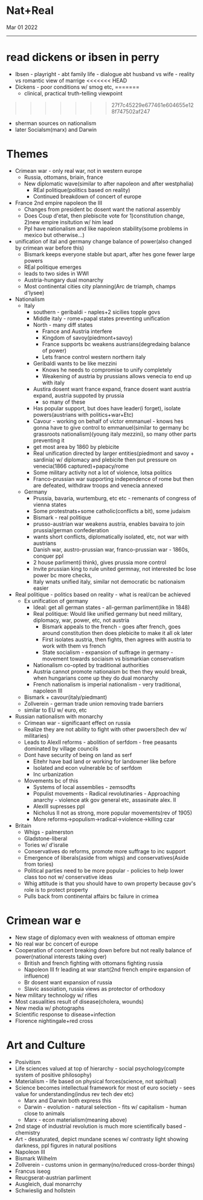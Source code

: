# Nat+Real
Mar 01 2022
***
# read dickens or ibsen in perry 
 - Ibsen - playright - abt family life - dialogue abt husband vs wife - reality vs romantic view of marrige
<<<<<<< HEAD
 - Dickens - poor conditions w/ smog etc, 
=======
   - clinical, practical truth-telling viewpoint
>>>>>>> 27f7c45229e677461e604655e128f747502af247
 - sherman sources on nationalism
 - later Socialsm(marx) and Darwin



# Themes
 - Crimean war - only real war, not in western europe 
   - Russia, ottomans, briain, france 
   - New diplomatic wave(similar to after napoleon and after westphalia)
     - REal politique(politics based on reality)
     - Continued breakdown of concert of europe 
 - France 2nd empire napoleon the III
   - Changes from president bc dosent want the national assembly
   - Does Coup d'etat, then plebiscite vote for 1)constitution change, 2)new empire insitution w/ him lead 
   - Ppl have nationalism and like napoleon stability(some problems in mexico but otherwise...)
 - unification of ital and germany change balance of power(also changed by crimean war before this)
   - Bismark keeps everyone stable but apart, after hes gone fewer large powers 
   - REal politique emerges
   - leads to two sides in WWI 
   - Austria-hungary dual monarchy 
   - Most continental cities city planning(Arc de triamph, champs d'lysee)
 - Nationalism 
   - Italy
     - southern - geribaldi - naples+2 sicilies topple govs 
     - Middle italy - rome+papal states preventing unification 
     - North - many diff states 
       - France and Austria interfere 
       - Kingdom of savoy(piedmont+savoy)
       - France supports bc weakens austrians(degredaing balance of power)
       - Lets france control western northern italy
     - Geribaldi wants to be like mezzini 
       - Knows he needs to compromise to unify completely 
       - Weakening of austria by prussians allows venecia to end up with italy 
     - Austira dosent want france expand, france dosent want austria expand, austria suppoted by prussia
       - so many of these
     - Has popular support, but does have leader(i forget), isolate powers(austrians with politics+war+Etc)
     - Cavour - working on behalf of victor emmanuel - knows hes gonna have to give control to emmanuel(similar to germany bc grassroots nationalism)(young italy mezzini), so many other parts preventing it 
     - get most area by 1860 by plebicite
     - Real unification directed by larger entities(piedmont and savoy + sardinia) w/ diplomacy and plebicite then put pressure on venecia(1866 captured)+papacy/rome 
     - Some military activity not a lot of violence, lotsa politics
     - Franco-prussian war supporting independence of rome but then are defeated, withdraw troops and venecia annexed
   - Germany 
     - Prussia, bavaria, wurtemburg, etc etc - remenants of congress of vienna states 
     - Some protestnats+some catholic(conflicts a bit), some judaism
     - Bismark - real politique
     - prusso-austrian war weakens austria, enables bavaira to join prussia/german confederation 
     - wants short conflicts, diplomatically isolated, etc, not war with austrians 
     - Danish war, austro-prussian war, franco-prussian war - 1860s, conquer ppl 
     - 2 house parliment(i think), gives prussia more control
     - Invite prussian king to rule united germnay, not interested bc lose power bc more checks, 
     - Italy wnats unified italy, similar not democratic bc nationaism easier
 - Real politique - politics based on reality - what is real/can be achieved
   - Ex unification of germany
     - Ideal: get all german states - all-german parliment(like in 1848)
     - Real politique: Would like unified germany but need military, diplomacy, war, power, etc, not austria 
       - Bismark appeals to the french - goes after french, goes around constitution then does plebicite to make it all ok later
       - First isolates austria, then fights, then agrees with austria to work with them vs french
       - State socialism - expansion of suffrage in germany - movement towards sociaism vs bismarkian conservatism
     - Nationalism co-opted by traditional authorities 
     - Austria cannot promote nationaism bc then they would break, when hungarians come up they do dual monarchy 
     - French nationalism is imperial nationalism - very traditional, napoleon III
   - Bismark + cavour(italy/piedmant)
   - Zollverein - german trade union removing trade barriers 
   - similar to EU w/ euro, etc 
 - Russian nationalism with monarchy
   - Crimean war - significaant effect on russia
   - Realize they are not ability to fight with other pwoers(tech dev w/ militaries)
   - Leads to AlexII reforms - abolition of serfdom - free peasants dominated by village councils 
   - Dont have security of being on land as serf 
     - Eitehr have bad land or working for landowner like before 
     - Isolated and econ vulnerable bc of serfdom 
     - Inc urbanization 
   - Movements bc of this
     - Systems of local assemblies - zemsodfts
     - Populist movements - Radical revolutinaries - Approaching anarchy - violence atk gov general etc, assasinate alex. II 
     - AlexIII supresses ppl 
     - Nicholus II not as strong, more popular movements(rev of 1905)
     - More reforms->populism->radical->violence->killing czar
 - Britain 
   - Whigs - palmerston 
   - Gladstone-liberal 
   - Tories w/ d'isralie 
   - Conservatives do reforms, promote more suffrage to inc support 
   - Emergence of liberals(aside from whigs) and conservatives(Aside from tories)
   - Political parties need to be more popular - policies to help lower class too not w/ conservative ideas
   - Whig attitude is that you should have to own property because gov's role is to protect property 
   - Pulls back from continental affairs bc failure in crimea 
# Crimean war e
 - New stage of diplomacy even with weakness of ottoman empire 
 - No real war bc concert of europe 
 - Cooperation of concert breaking down before but not really balance of power(national interests taking over)
   - British and french fighting with ottomans fighting russia 
   - Napoleon III fr leading at war start(2nd french empire expansion of influence)
   - Br dosent want expansion of russia
   - Slavic assoiation, russia views as protector of orthodoxy 
 - New military technology w/ rifles 
 - Most casualities result of disease(cholera, wounds)
 - New media w/ photographs
 - Scientific response to disease+infection 
 - Florence nightingale+red cross 

# Art and Culture
 - Posivitism
 - Life sciences valued at top of hierarchy - social psychology(compte system of positive philosophy) 
 - Materialism - life based on physical forces(science, not spiritual)
 - Science becomes intellectual framework for most of euro society - sees value for understanding(indus rev tech dev etc)
   - Marx and Darwin both express this 
   - Darwin - evolution - natural selection - fits w/ capitalism - human close to animals
   - Marx - econ materialism(meaning above)
 - 2nd stage of industrial revolution is much more scientifically based - chemistry
 - Art - desaturated, depict mundane scenes w/ contrasty light showing darkness, ppl figures in natural positions
 - Napoleon III
 - Bismark Wilhelm 
 - Zollverein - customs union in germany(no/reduced cross-border things)
 - Francus iseog 
 - Reucgserat-austrian parliment 
 - Ausgleich, dual monarrchy 
 - Schwieslig and hollstein